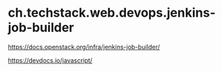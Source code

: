 # ch.techstack.web.devops.jenkins-job-builder

https://docs.openstack.org/infra/jenkins-job-builder/

https://devdocs.io/javascript/
